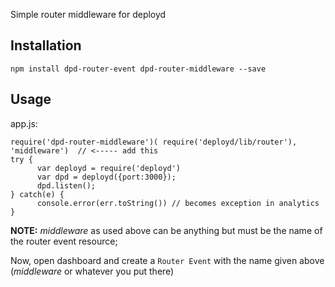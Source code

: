 Simple router middleware for deployd

## Installation

````
npm install dpd-router-event dpd-router-middleware --save
````

## Usage

app.js:
````
require('dpd-router-middleware')( require('deployd/lib/router'), 'middleware')  // <----- add this
try {
      var deployd = require('deployd')
      var dpd = deployd({port:3000});
      dpd.listen();
} catch(e) {
      console.error(err.toString()) // becomes exception in analytics 
}
````
**NOTE:** *middleware* as used above can be anything but must be the name of the router event resource;

Now, open dashboard and create a `Router Event` with the name given above (*middleware* or whatever you put there)
